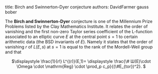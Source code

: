 title: Birch and Swinnerton-Dyer conjecture
authors:
    DavidFarmer
    gauss
    bober

The **Birch and Swinnerton-Dyer** conjecture is one of the Millennium Prize Problems listed by the Clay Mathematics Institute. It relates the order of vanishing and the first non-zero Taylor series coefficient of  the L-function associated to an elliptic curve $E$ at the central point $s=1$ to certain arithmetic data (the <a knowl="lmfdb/ec.q.bsd_invariants">BSD invariants</a> of $E$). Namely it states that the order of vanishing $r$ of $L(E,s)$ at $s=1$ is equal to the rank of the <a knowl="lmfdb/ec.q.mordell-weil">Mordell-Weil group</a> and that

<p align="center"> $\displaystyle \frac{1}{r!} L^{(r)}(E,1)=  \displaystyle \frac{\# &#1064;(E)\cdot \Omega \cdot \mathrm{Reg} \cdot \prod_p c_p}{(\#E_{tor})^2}. $ </p>
